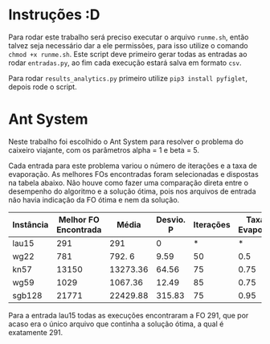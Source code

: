 
# Instruções :D
Para rodar este trabalho será preciso executar o arquivo `runme.sh`, então
talvez seja necessário dar a ele permissões, para isso utilize o comando `chmod
+x runme.sh`. Este script deve primeiro gerar todas as entradas ao rodar
`entradas.py`, ao fim cada execução estará salva em formato `csv`.

Para rodar `results_analytics.py` primeiro utilize `pip3 install pyfiglet`, depois
rode o script. 


# Ant System

Neste trabalho foi escolhido o Ant System para resolver o problema do caixeiro
viajante, com os parâmetros alpha = 1 e beta = 5. 

Cada entrada para este problema variou o número de iterações e a taxa de
evaporação. As melhores FOs encontradas foram selecionadas e dispostas na
tabela abaixo. Não houve como fazer uma comparação direta entre o desempenho do
algoritmo e a solução ótima, pois nos arquivos de entrada não havia indicação
da FO ótima e nem da solução. 

| Instância | Melhor FO Encontrada | Média    | Desvio. P     |  Iterações   |Taxa de Evaporação
|-----------|----------------------|----------|---------------|--------------|-------------------
| lau15     | 291                  | 291      | 0             |     *        |       *               
| wg22      | 781                  | 792. 6   | 9.59          |     50       |      0.5
| kn57      | 13150                | 13273.36 | 64.56         |     75       |      0.75
| wg59      | 1029                 | 1067.36  | 12.49         |     85       |      0.75
| sgb128    | 21771                | 22429.88 | 315.83        |     75       |      0.95


Para a entrada lau15 todas as execuções encontraram a FO 291, que por acaso era
o único arquivo que continha a solução ótima, a qual é exatamente 291. 
